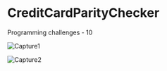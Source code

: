 # CreditCardParityChecker
Programming challenges - 10

![Capture1](https://user-images.githubusercontent.com/105850016/203494526-a1e039d8-b89d-4145-b225-8958e1aec120.PNG)

![Capture2](https://user-images.githubusercontent.com/105850016/203494531-969316d3-d421-4e28-8be1-1982da17752a.PNG)
